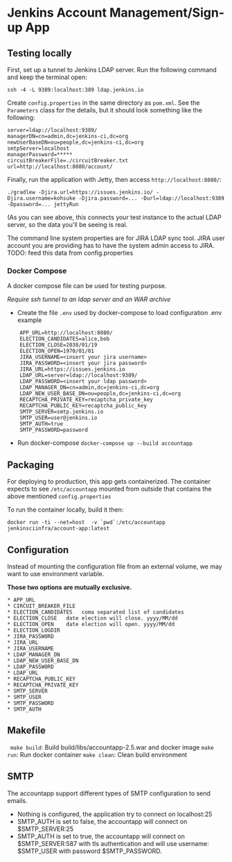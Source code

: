 # Jenkins Account Management/Sign-up App

## Testing locally

First, set up a tunnel to Jenkins LDAP server. Run the following command and
keep the terminal open:

    ssh -4 -L 9389:localhost:389 ldap.jenkins.io

Create `config.properties` in the same directory as `pom.xml`. See the
`Parameters` class for the details, but it should look something like the
following:

    server=ldap://localhost:9389/
    managerDN=cn=admin,dc=jenkins-ci,dc=org
    newUserBaseDN=ou=people,dc=jenkins-ci,dc=org
    smtpServer=localhost
    managerPassword=*****
    circuitBreakerFile=./circuitBreaker.txt
    url=http://localhost:8080/account/

Finally, run the application with Jetty, then access `http://localhost:8080/`:

    ./gradlew -Djira.url=https://issues.jenkins.io/ -Djira.username=kohsuke -Djira.password=... -Durl=ldap://localhost:9389 -Dpassword=... jettyRun

(As you can see above, this connects your test instance to the actual LDAP
server, so the data you'll be seeing is real.

The command line system properties are for JIRA LDAP sync tool. JIRA user account you are providing has to have the system admin access to JIRA.
TODO: feed this data from config.properties

### Docker Compose
A docker compose file can be used for testing purpose.

_Require ssh tunnel to an ldap server and an WAR archive_

* Create the file ```.env``` used by docker-compose to load configuration
.env example
```
    APP_URL=http://localhost:8080/
    ELECTION_CANDIDATES=alice,bob
    ELECTION_CLOSE=2038/01/19
    ELECTION_OPEN=1970/01/01
    JIRA_USERNAME=<insert your jira username>
    JIRA_PASSWORD=<insert your jira password>
    JIRA_URL=https://issues.jenkins.io
    LDAP_URL=server=ldap://localhost:9389/
    LDAP_PASSWORD=<insert your ldap password>
    LDAP_MANAGER_DN=cn=admin,dc=jenkins-ci,dc=org
    LDAP_NEW_USER_BASE_DN=ou=people,dc=jenkins-ci,dc=org
    RECAPTCHA_PRIVATE_KEY=recaptcha_private_key
    RECAPTCHA_PUBLIC_KEY=recaptcha_public_key
    SMTP_SERVER=smtp.jenkins.io
    SMTP_USER=user@jenkins.io
    SMTP_AUTH=true
    SMTP_PASSWORD=password
```
* Run docker-compose 
```docker-compose up --build accountapp```

## Packaging

For deploying to production, this app gets containerized. The container expects
to see `/etc/accountapp` mounted from outside that contains the above mentioned
`config.properties`


To run the container locally, build it then:

    docker run -ti --net=host  -v `pwd`:/etc/accountapp jenkinsciinfra/account-app:latest

## Configuration
Instead of mounting the configuration file from an external volume,
we may want to use environment variable.

**Those two options are mutually exclusive.**

```
* APP_URL
* CIRCUIT_BREAKER_FILE
* ELECTION_CANDIDATES   coma separated list of candidates
* ELECTION_CLOSE   date election will close. yyyy/MM/dd
* ELECTION_OPEN    date election will open. yyyy/MM/dd
* ELECTION_LOGDIR
* JIRA_PASSWORD
* JIRA_URL
* JIRA_USERNAME
* LDAP_MANAGER_DN
* LDAP_NEW_USER_BASE_DN
* LDAP_PASSWORD
* LDAP_URL
* RECAPTCHA_PUBLIC_KEY
* RECAPTCHA_PRIVATE_KEY
* SMTP_SERVER
* SMTP_USER
* SMTP_PASSWORD
* SMTP_AUTH
```

## Makefile

``` make build```: Build build/libs/accountapp-2.5.war and docker image
``` make run ```: Run docker container
``` make clean ```: Clean build environment

## SMTP
The accountapp support different types of SMTP configuration to send emails.
* Nothing is configured, the application try to connect on localhost:25
* SMTP_AUTH is set to false, the accountapp will connect on  $SMTP_SERVER:25
* SMTP_AUTH is set to true, the accountapp will connect on $SMTP_SERVER:587 with tls authentication
  and will use username: $SMTP_USER with password $SMTP_PASSWORD.
